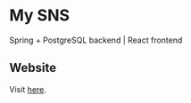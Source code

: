 # My SNS

Spring + PostgreSQL backend | React frontend

## Website

Visit [here](https://mysns.onrender.com/).
